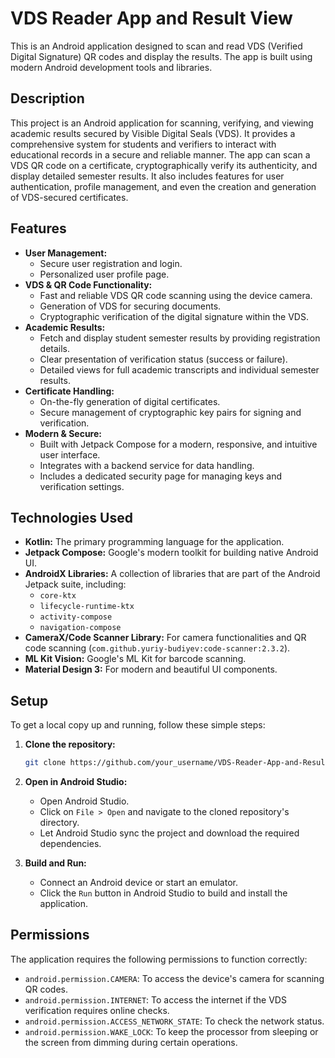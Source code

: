 # VDS Reader App and Result View

This is an Android application designed to scan and read VDS (Verified Digital Signature) QR codes and display the results. The app is built using modern Android development tools and libraries.

## Description

This project is an Android application for scanning, verifying, and viewing academic results secured by Visible Digital Seals (VDS). It provides a comprehensive system for students and verifiers to interact with educational records in a secure and reliable manner. The app can scan a VDS QR code on a certificate, cryptographically verify its authenticity, and display detailed semester results. It also includes features for user authentication, profile management, and even the creation and generation of VDS-secured certificates.

## Features

*   **User Management:**
    *   Secure user registration and login.
    *   Personalized user profile page.
*   **VDS & QR Code Functionality:**
    *   Fast and reliable VDS QR code scanning using the device camera.
    *   Generation of VDS for securing documents.
    *   Cryptographic verification of the digital signature within the VDS.
*   **Academic Results:**
    *   Fetch and display student semester results by providing registration details.
    *   Clear presentation of verification status (success or failure).
    *   Detailed views for full academic transcripts and individual semester results.
*   **Certificate Handling:**
    *   On-the-fly generation of digital certificates.
    *   Secure management of cryptographic key pairs for signing and verification.
*   **Modern & Secure:**
    *   Built with Jetpack Compose for a modern, responsive, and intuitive user interface.
    *   Integrates with a backend service for data handling.
    *   Includes a dedicated security page for managing keys and verification settings.

## Technologies Used

- **Kotlin:** The primary programming language for the application.
- **Jetpack Compose:** Google's modern toolkit for building native Android UI.
- **AndroidX Libraries:** A collection of libraries that are part of the Android Jetpack suite, including:
    - `core-ktx`
    - `lifecycle-runtime-ktx`
    - `activity-compose`
    - `navigation-compose`
- **CameraX/Code Scanner Library:** For camera functionalities and QR code scanning (`com.github.yuriy-budiyev:code-scanner:2.3.2`).
- **ML Kit Vision:** Google's ML Kit for barcode scanning.
- **Material Design 3:** For modern and beautiful UI components.

## Setup

To get a local copy up and running, follow these simple steps:

1. **Clone the repository:**
   ```sh
   git clone https://github.com/your_username/VDS-Reader-App-and-Result-View-main.git
   ```
2. **Open in Android Studio:**
   - Open Android Studio.
   - Click on `File > Open` and navigate to the cloned repository's directory.
   - Let Android Studio sync the project and download the required dependencies.

3. **Build and Run:**
   - Connect an Android device or start an emulator.
   - Click the `Run` button in Android Studio to build and install the application.

## Permissions

The application requires the following permissions to function correctly:

- `android.permission.CAMERA`: To access the device's camera for scanning QR codes.
- `android.permission.INTERNET`: To access the internet if the VDS verification requires online checks.
- `android.permission.ACCESS_NETWORK_STATE`: To check the network status.
- `android.permission.WAKE_LOCK`: To keep the processor from sleeping or the screen from dimming during certain operations.
